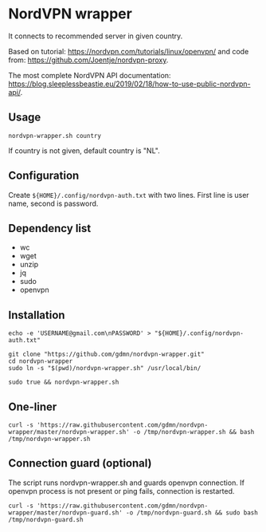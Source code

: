 # NordVPN wrapper

It connects to recommended server in given country.

Based on tutorial: https://nordvpn.com/tutorials/linux/openvpn/
and code from: https://github.com/Joentje/nordvpn-proxy.

The most complete NordVPN API documentation:
https://blog.sleeplessbeastie.eu/2019/02/18/how-to-use-public-nordvpn-api/.

## Usage

    nordvpn-wrapper.sh country

If country is not given, default country is "NL".

## Configuration

Create ``${HOME}/.config/nordvpn-auth.txt`` with two lines.
First line is user name, second is password.

## Dependency list

- wc
- wget
- unzip
- jq
- sudo
- openvpn

## Installation

    echo -e 'USERNAME@gmail.com\nPASSWORD' > "${HOME}/.config/nordvpn-auth.txt"

    git clone "https://github.com/gdmn/nordvpn-wrapper.git"
    cd nordvpn-wrapper
    sudo ln -s "$(pwd)/nordvpn-wrapper.sh" /usr/local/bin/

    sudo true && nordvpn-wrapper.sh

## One-liner

    curl -s 'https://raw.githubusercontent.com/gdmn/nordvpn-wrapper/master/nordvpn-wrapper.sh' -o /tmp/nordvpn-wrapper.sh && bash /tmp/nordvpn-wrapper.sh

## Connection guard (optional)

The script runs nordvpn-wrapper.sh and guards openvpn connection.
If openvpn process is not present or ping fails, connection is restarted.

	curl -s 'https://raw.githubusercontent.com/gdmn/nordvpn-wrapper/master/nordvpn-guard.sh' -o /tmp/nordvpn-guard.sh && sudo bash /tmp/nordvpn-guard.sh

